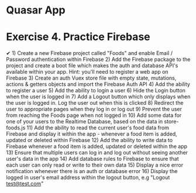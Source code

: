 # Quasar App

# Exercise 4. Practice Firebase

✔ 1) Create a new Firebase project called "Foods" and enable Email / Password authentication within Firebase
2) Add the Firebase package to the project and create a boot file which makes the auth and database API's available within your app. Hint: you'll need to register a web app on Firebase
3) Create an auth Vuex store file with empty state, mutations, actions & getters objects and import the Firebase Auth API
4) Add the ability to register a user
5) Add the ability to login a user
6) Hide the Login button when the user is logged in
7) Add a Logout button which only displays when the user is logged in. Log the user out when this is clicked
8) Redirect the user to appropriate pages when they log in or log out
9) Prevent the user from reaching the Foods page when not logged in
10) Add some data for one of your users to the Realtime Database, based on the data in store-foods.js
11) Add the ability to read the current user's food data from Firebase and display it within the app - whenever a food item is added, updated or deleted within Firebase
12) Add the ability to write data to Firebase whenever a food item is added, updated or deleted within the app
13) Ensure that multiple users can log in and log out without seeing another user's data in the app
14) Add database rules to Firebase to ensure that each user can only read or write to their own data
15) Display a nice error notification whenever there is an auth or database error
16) Display the logged in user's email address within the logout button, e.g "Logout test@test.com"
